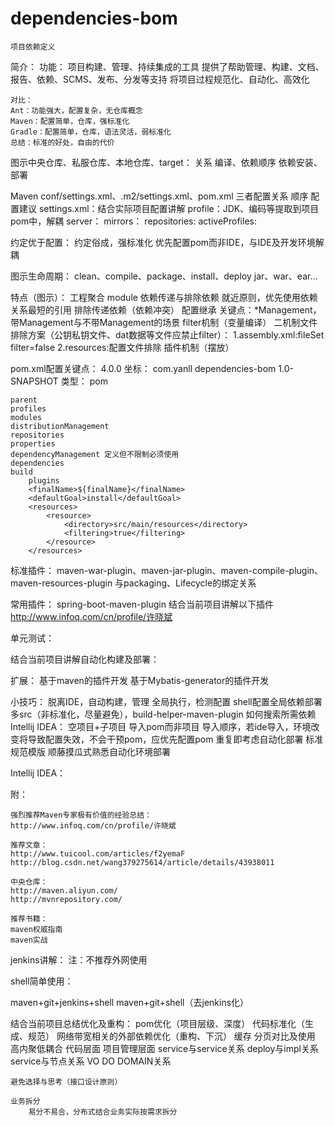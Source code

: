 # dependencies-bom

    项目依赖定义




简介：
    功能：
    项目构建、管理、持续集成的工具
    提供了帮助管理、构建、文档、报告、依赖、SCMS、发布、分发等支持
    将项目过程规范化、自动化、高效化

    对比：
	Ant：功能强大，配置复杂，无仓库概念
	Maven：配置简单，仓库，强标准化
	Gradle：配置简单，仓库，语法灵活，弱标准化
	总结：标准的好处，自由的代价


图示中央仓库、私服仓库、本地仓库、target：
    关系
    编译、依赖顺序
    依赖安装、部署

Maven conf/settings.xml、.m2/settings.xml、pom.xml
    三者配置关系
    顺序
    配置建议
    settings.xml：结合实际项目配置讲解
        profile：JDK、编码等提取到项目pom中，解耦
        server：
        mirrors：
        repositories:
        activeProfiles:


约定优于配置：
    约定俗成，强标准化
    优先配置pom而非IDE，与IDE及开发环境解耦


图示生命周期：
    clean、compile、package、install、deploy
    jar、war、ear...

特点（图示）：
    工程聚合
        module
    依赖传递与排除依赖
        就近原则，优先使用依赖关系最短的引用
        排除传递依赖（依赖冲突）
    配置继承
        关键点：*Management，带Management与不带Management的场景
    filter机制（变量编译）
    	    二机制文件排除方案（公钥私钥文件、dat数据等文件应禁止filter）：
    	    1.assembly.xml:fileSet filter=false
    	    2.resources:配置文件排除
    插件机制（摆放）


pom.xml配置关键点：
    <modelVersion>4.0.0</modelVersion>
    坐标：
    <groupId>com.yanll</groupId>
    <artifactId>dependencies-bom</artifactId>
    <version>1.0-SNAPSHOT</version>
    类型：
    <packaging>pom</packaging>

	parent
	profiles
	modules
	distributionManagement
	repositories
    properties
    dependencyManagement 定义但不限制必须使用
    dependencies
	build
	    plugins
        <finalName>${finalName}</finalName>
        <defaultGoal>install</defaultGoal>
        <resources>
            <resource>
                <directory>src/main/resources</directory>
                <filtering>true</filtering>
            </resource>
        </resources>


标准插件：
    maven-war-plugin、maven-jar-plugin、maven-compile-plugin、maven-resources-plugin
    与packaging、Lifecycle的绑定关系

常用插件：
    spring-boot-maven-plugin
    结合当前项目讲解以下插件
    http://www.infoq.com/cn/profile/许晓斌

单元测试：

结合当前项目讲解自动化构建及部署：



扩展：
    基于maven的插件开发
    基于Mybatis-generator的插件开发
    
小技巧：
	脱离IDE，自动构建，管理
	全局执行，检测配置
	shell配置全局依赖部署
    多src（非标准化，尽量避免），build-helper-maven-plugin
    如何搜索所需依赖
    Intellij IDEA：
        空项目+子项目
        导入pom而非项目
	    导入顺序，若ide导入，环境改变将导致配置失效，不会干预pom，应优先配置pom
    重复即考虑自动化部署
    标准规范模版
    顺藤摸瓜式熟悉自动化环境部署









Intellij IDEA：






附：

	强烈推荐Maven专家极有价值的经验总结：
	http://www.infoq.com/cn/profile/许晓斌

	推荐文章：
	http://www.tuicool.com/articles/f2yemaF
	http://blog.csdn.net/wang379275614/article/details/43938011

	中央仓库：
	http://maven.aliyun.com/
	http://mvnrepository.com/

	推荐书籍：
	maven权威指南
    maven实战




jenkins讲解：
    注：不推荐外网使用

shell简单使用：

maven+git+jenkins+shell
maven+git+shell（去jenkins化）


结合当前项目总结优化及重构：
    pom优化（项目层级、深度）
    代码标准化（生成、规范）
    网络带宽相关的外部依赖优化（重构、下沉）
    缓存
    分页对比及使用
        <!--
        <plugin interceptor="com.github.pagehelper.PageInterceptor">
            <property name="rowBoundsWithCount" value="false"/>
        </plugin>
        -->
        <plugin interceptor="com.github.miemiedev.mybatis.paginator.OffsetLimitInterceptor">
            <property name="dialectClass" value="com.github.miemiedev.mybatis.paginator.dialect.MySQLDialect"/>
        </plugin>
    高内聚低耦合
        代码层面
        项目管理层面
    service与service关系
    deploy与impl关系
    service与节点关系
    VO DO DOMAIN关系
        
    避免选择与思考（接口设计原则）
    
    业务拆分
        易分不易合，分布式结合业务实际按需求拆分







